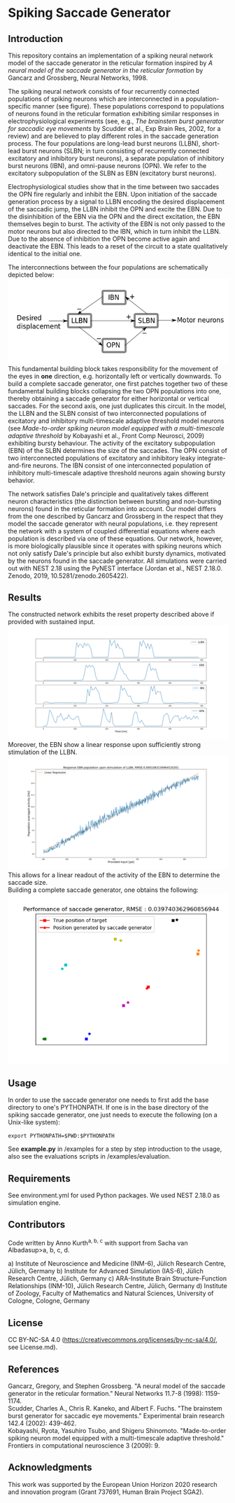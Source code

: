 # Spiking Saccade Generator

## Introduction
This repository contains an implementation of a spiking neural network model of the saccade generator in the reticular formation inspired by *A neural model of the saccade generator in the reticular formation* by Gancarz and Grossberg, Neural Networks, 1998.  

The spiking neural network consists of four recurrently connected populations of spiking neurons which are interconnected in a population-specific manner (see figure). 
These populations correspond to populations of neurons found in the reticular formation exhibiting similar responses in electrophysiological experiments (see, e.g., *The brainstem burst generator for saccadic eye movements* by Scudder et al., Exp Brain Res, 2002, for a review) and are believed to play different roles in the saccade generation process. 
The four populations are long-lead burst neurons (LLBN), short-lead burst neurons (SLBN; in turn consisting of recurrently connected excitatory and inhibitory burst neurons), a separate population of inhibitory burst neurons (IBN), and omni-pause neurons (OPN). We refer to the excitatory subpopulation of the SLBN as EBN (excitatory burst neurons).

Electrophysiological studies show that in the time between two saccades the OPN fire regularly and inhibit the EBN. 
Upon initiation of the saccade generation process by a signal to LLBN encoding the desired displacement of the saccadic jump, the LLBN inhibit the OPN and excite the EBN. 
Due to the disinhibition of the EBN via the OPN and the direct excitation, the EBN themselves begin to burst. 
The activity of the EBN is not only passed to the motor neurons but also directed to the IBN, which in turn inhibit the LLBN. 
Due to the absence of inhibition the OPN become active again and deactivate the EBN.
This leads to a reset of the circuit to a state qualitatively identical to the initial one.

The interconnections between the four populations are schematically depicted below:  
![](figures/burst_generator.png)  
This fundamental building block takes responsibility for the movement of the eyes in **one** direction, e.g. horizontally left or vertically downwards.
To build a complete saccade generator, one first patches together two of these fundamental building blocks collapsing the two OPN populations into one, thereby obtaining a saccade generator for either horizontal or vertical saccades. 
For the second axis, one just duplicates this circuit.
In the model, the LLBN and the SLBN consist of two interconnected populations of excitatory and inhibitory multi-timescale adaptive threshold model neurons (see *Made-to-order spiking neuron model equipped with a multi-timescale adaptive threshold* by Kobayashi et al., Front Comp Neurosci, 2009) exhibiting bursty behaviour.
The activity of the excitatory subpopulation (EBN) of the SLBN determines the size of the saccades.
The OPN consist of two interconnected populations of excitatory and inhibitory leaky integrate-and-fire neurons.
The IBN consist of one interconnected population of inhibitory multi-timescale adaptive threshold neurons again showing bursty behavior.

The network satisfies Dale's principle and qualitatively takes different neuron characteristics (the distinction between bursting and non-bursting neurons) found in the reticular formation into account.
Our model differs from the one described by Gancarz and Grossberg in the respect that they model the saccade generator with neural populations, i.e. they represent the network with a system of coupled differential equations where each population is described via one of these equations.
Our network, however, is more biologically plausible since it operates with spiking neurons which not only satisfy Dale's principle
but also exhibit bursty dynamics, motivated by the neurons found in the saccade generator.
All simulations were carried out with NEST 2.18 using the PyNEST interface (Jordan et al., NEST 2.18.0. Zenodo, 2019, 10.5281/zenodo.2605422).
## Results
The constructed network exhibits the reset property described above if provided with sustained input.  
![](figures/response_saccade_generator_populations.png)  
Moreover, the EBN show a linear response upon sufficiently strong stimulation of the LLBN.  
![](figures/response_saccade_generator_ebn.png)  
This allows for a linear readout of the activity of the EBN to determine the saccade size.  
Building a complete saccade generator, one obtains the following:  
![](figures/performance_saccade_generator.png)

## Usage
In order to use the saccade generator one needs to first add the base directory to one's PYTHONPATH. If one is in the base directory of the spiking saccade generator, one just needs to execute the following (on a Unix-like system):
```
export PYTHONPATH=$PWD:$PYTHONPATH
```
See **example.py** in /examples for a step by step introduction to the usage, also see the evaluations scripts in /examples/evaluation.
## Requirements
See environment.yml for used Python packages. We used NEST 2.18.0 as simulation engine.

## Contributors
Code written by Anno Kurth<sup>a, b, c</sup> with support from Sacha van Albadasup>a, b, c, d</sup>.

a) Institute of Neuroscience and Medicine (INM-6), Jülich Research Centre, Jülich, Germany
b) Institute for Advanced Simulation (IAS-6), Jülich Research Centre, Jülich, Germany
c) ARA-Institute Brain Structure-Function Relationships (INM-10), Jülich Research Centre, 	Jülich, Germany
d) Institute of Zoology, Faculty of Mathematics and Natural Sciences, University of Cologne, Cologne, Germany

## License
CC BY-NC-SA 4.0 (https://creativecommons.org/licenses/by-nc-sa/4.0/, see License.md).
## References
Gancarz, Gregory, and Stephen Grossberg. "A neural model of the saccade generator in the reticular formation." Neural Networks 11.7-8 (1998): 1159-1174.  
Scudder, Charles A., Chris R. Kaneko, and Albert F. Fuchs. "The brainstem burst generator for saccadic eye movements." Experimental brain research 142.4 (2002): 439-462.  
Kobayashi, Ryota, Yasuhiro Tsubo, and Shigeru Shinomoto. "Made-to-order spiking neuron model equipped with a multi-timescale adaptive threshold." Frontiers in computational neuroscience 3 (2009): 9.
## Acknowledgments
This work was supported by the European Union Horizon 2020 research and innovation program (Grant 737691, Human Brain Project SGA2).
